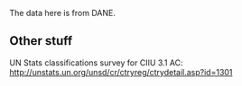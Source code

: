 The data here is from DANE.


## Other stuff

UN Stats classifications survey for CIIU 3.1 AC: http://unstats.un.org/unsd/cr/ctryreg/ctrydetail.asp?id=1301
